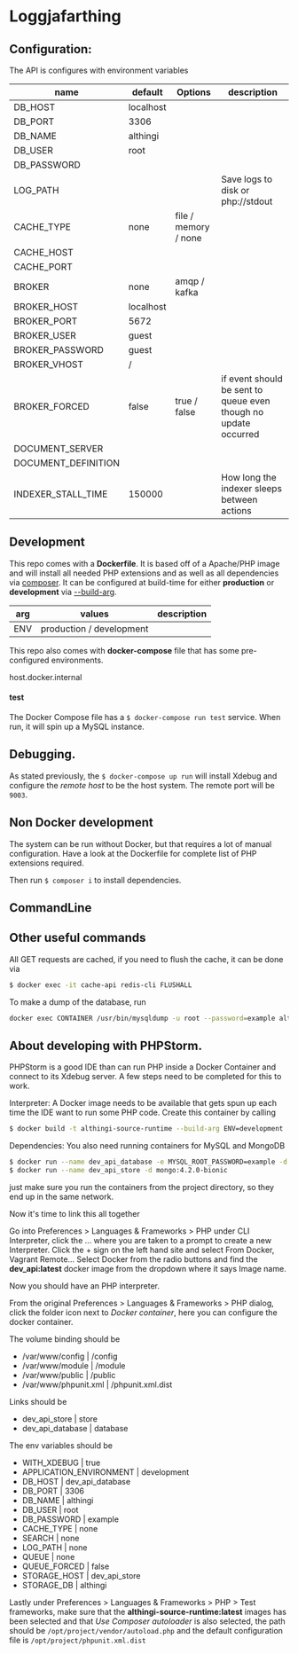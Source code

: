 # Loggjafarthing


## Configuration:
The API is configures with environment variables

| name                | default                          | Options                               | description                   |
|---------------------|----------------------------------|---------------------------------------|-------------------------------|
| DB_HOST             | localhost                        | <string>                              |
| DB_PORT             | 3306                             | <number>                              |
| DB_NAME             | althingi                         | <string>                              |
| DB_USER             | root                             | <string>                              |
| DB_PASSWORD         |                                  | <string>                              |
| LOG_PATH            |                                  | <string>                              | Save logs to disk or php://stdout
| CACHE_TYPE          | none                             | file / memory / none                  |
| CACHE_HOST          |                                  | <string>                              |
| CACHE_PORT          |                                  | <number>                              |
| BROKER              | none                             | amqp / kafka                          |
| BROKER_HOST         | localhost                        | <string>                              |
| BROKER_PORT         | 5672                             | <string>                              |
| BROKER_USER         | guest                            | <string>                              |
| BROKER_PASSWORD     | guest                            | <string>                              |
| BROKER_VHOST        | /                                | <string>                              |
| BROKER_FORCED       | false                            | true / false                          | if event should be sent to queue even though no update occurred
| DOCUMENT_SERVER     |                                  | <string>                              |
| DOCUMENT_DEFINITION |                                  | <string>                              |
| INDEXER_STALL_TIME  | 150000                           | <int>                                 | How long the indexer sleeps between actions

## Development
This repo comes with a **Dockerfile**. It is based off of a Apache/PHP image and will install all needed PHP extensions and
as well as all dependencies via [composer](https://getcomposer.org/). It can be configured at build-time for either
**production** or **development** via [--build-arg](https://docs.docker.com/engine/reference/commandline/build/#set-build-time-variables---build-arg).

| arg         | values       | description |
| ----------- | ------------ | ----------- |
| ENV         | production / development |  |


This repo also comes with **docker-compose** file that has some pre-configured environments.

host.docker.internal

#### test
The Docker Compose file has a `$ docker-compose run test` service. When run, it will spin up a MySQL instance.

## Debugging.
As stated previously, the `$ docker-compose up run` will install Xdebug and configure the _remote host_ to be the
host system. The remote port will be `9003`.


## Non Docker development
The system can be run without Docker, but that requires a lot of manual configuration. Have a look at the Dockerfile for complete
list of PHP extensions required.

Then run `$ composer i` to install dependencies.


## CommandLine


## Other useful commands
All GET requests are cached, if you need to flush the cache, it can be done via
```bash
$ docker exec -it cache-api redis-cli FLUSHALL
```

To make a dump of the database, run
```bash
docker exec CONTAINER /usr/bin/mysqldump -u root --password=example althingi > backup.sql
```
## About developing with PHPStorm.
PHPStorm is a good IDE than can run PHP inside a Docker Container and connect to its Xdebug server. A few steps need to be
completed for this to work.

Interpreter:
A Docker image needs to be available that gets spun up each time the IDE want to run some PHP code. Create this container by calling
```bash
$ docker build -t althingi-source-runtime --build-arg ENV=development .
```

Dependencies:
You also need running containers for MySQL and MongoDB
```bash
$ docker run --name dev_api_database -e MYSQL_ROOT_PASSWORD=example -d einarvalur/althingi-source-db
$ docker run --name dev_api_store -d mongo:4.2.0-bionic
```
just make sure you run the containers from the project directory, so they end up in the same network.

Now it's time to link this all together

Go into Preferences > Languages & Frameworks > PHP
under CLI Interpreter, click the ... where you are taken to a prompt to create a new Interpreter. Click the + sign on the left
hand site and select From Docker, Vagrant Remote... Select Docker from the radio buttons and find the **dev_api:latest** docker image
from the dropdown where it says Image name.

Now you should have an PHP interpreter.

From the original Preferences > Languages & Frameworks > PHP dialog, click the folder icon next to _Docker container_, here you can
configure the docker container.

The volume binding should be
* /var/www/config	| <your host path to>/config
* /var/www/module	| <your host path to>/module
* /var/www/public	| <your host path to>/public
* /var/www/phpunit.xml	| <your host path to>/phpunit.xml.dist

Links should be
* dev_api_store	    | store
* dev_api_database	| database

The env variables should be
* WITH_XDEBUG             | true
* APPLICATION_ENVIRONMENT | development
* DB_HOST                 | dev_api_database
* DB_PORT                 | 3306
* DB_NAME                 | althingi
* DB_USER                 | root
* DB_PASSWORD             | example
* CACHE_TYPE              | none
* SEARCH                  | none
* LOG_PATH                | none
* QUEUE                   | none
* QUEUE_FORCED            | false
* STORAGE_HOST            | dev_api_store
* STORAGE_DB              | althingi

Lastly under Preferences > Languages & Frameworks > PHP > Test frameworks, make sure that the **althingi-source-runtime:latest** images
has been selected
and that _Use Composer autoloader_ is also selected, the path should be `/opt/project/vendor/autoload.php` and the default
configuration file is `/opt/project/phpunit.xml.dist`
